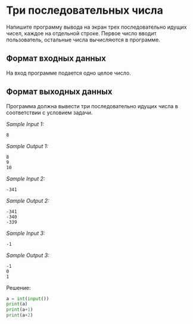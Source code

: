 # Три последовательных числа

Напишите программу вывода на экран трех последовательно идущих чисел, каждое на отдельной строке. Первое число вводит пользователь, остальные числа вычисляются в программе.

## Формат входных данных
На вход программе подается одно целое число.

## Формат выходных данных
Программа должна вывести три последовательно идущих числа в соответствии с условием задачи.

*Sample Input 1:*
```
8
```

*Sample Output 1:*
```
8
9
10
```

*Sample Input 2:*
```
-341
```

*Sample Output 2:*
```
-341
-340
-339
```

*Sample Input 3:*
```
-1
```

*Sample Output 3:*
```
-1
0
1
```

Решение:
```python
a = int(input())
print(a)
print(a+1)
print(a+2)
```
